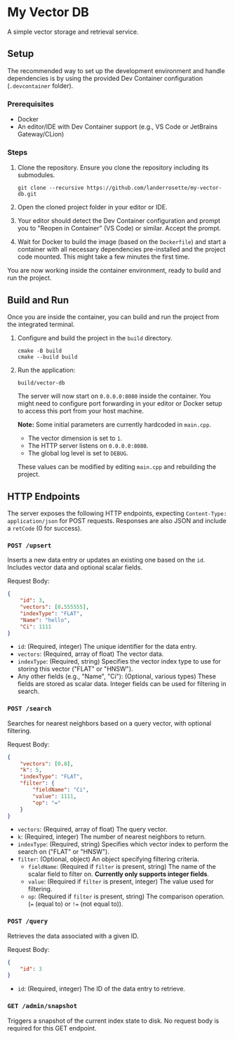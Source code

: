 # My Vector DB

A simple vector storage and retrieval service.

## Setup

The recommended way to set up the development environment and handle dependencies is by using the provided Dev Container
configuration (`.devcontainer` folder).

### Prerequisites

- Docker
- An editor/IDE with Dev Container support (e.g., VS Code or JetBrains Gateway/CLion)

### Steps

1. Clone the repository. Ensure you clone the repository including its submodules.

    ```shell
    git clone --recursive https://github.com/landerrosette/my-vector-db.git
    ```

2. Open the cloned project folder in your editor or IDE.
3. Your editor should detect the Dev Container configuration and prompt you to "Reopen in Container" (VS Code) or
   similar. Accept the prompt.
4. Wait for Docker to build the image (based on the `Dockerfile`) and start a container with all necessary dependencies
   pre-installed and the project code mounted. This might take a few minutes the first time.

You are now working inside the container environment, ready to build and run the project.

## Build and Run

Once you are inside the container, you can build and run the project from the integrated terminal.

1. Configure and build the project in the `build` directory.

    ```shell
    cmake -B build
    cmake --build build
    ```

2. Run the application:

    ```shell
    build/vector-db
    ```

   The server will now start on `0.0.0.0:8080` inside the container. You might need to configure port forwarding in your
   editor or Docker setup to access this port from your host machine.

   **Note:** Some initial parameters are currently hardcoded in `main.cpp`.

    - The vector dimension is set to `1`.
    - The HTTP server listens on `0.0.0.0:8080`.
    - The global log level is set to `DEBUG`.

   These values can be modified by editing `main.cpp` and rebuilding the project.

## HTTP Endpoints

The server exposes the following HTTP endpoints, expecting `Content-Type: application/json` for POST requests. Responses
are also JSON and include a `retCode` (0 for success).

### `POST /upsert`

Inserts a new data entry or updates an existing one based on the `id`. Includes vector data and optional scalar fields.

Request Body:

```json
{
    "id": 3,
    "vectors": [0.555555],
    "indexType": "FLAT",
    "Name": "hello",
    "Ci": 1111
}
```

- `id`: (Required, integer) The unique identifier for the data entry.
- `vectors`: (Required, array of float) The vector data.
- `indexType`: (Required, string) Specifies the vector index type to use for storing this vector ("FLAT" or "HNSW").
- Any other fields (e.g., "Name", "Ci"): (Optional, various types) These fields are stored as scalar data. Integer
  fields can be used for filtering in search.

### `POST /search`

Searches for nearest neighbors based on a query vector, with optional filtering.

Request Body:

```json
{
    "vectors": [0.8],
    "k": 5,   
    "indexType": "FLAT", 
    "filter": {
        "fieldName": "Ci",
        "value": 1111,              
        "op": "="                 
    }
}
```

- `vectors`: (Required, array of float) The query vector.
- `k`: (Required, integer) The number of nearest neighbors to return.
- `indexType`: (Required, string) Specifies which vector index to perform the search on ("FLAT" or "HNSW").
- `filter`: (Optional, object) An object specifying filtering criteria.
    - `fieldName`: (Required if `filter` is present, string) The name of the scalar field to filter on. **Currently only
      supports integer fields**.
    - `value`: (Required if `filter` is present, integer) The value used for filtering.
    - `op`: (Required if `filter` is present, string) The comparison operation. (`=` (equal to) or `!=` (not equal
      to)).

### `POST /query`

Retrieves the data associated with a given ID.

Request Body:

```json
{
    "id": 3
}
```

- `id`: (Required, integer) The ID of the data entry to retrieve.

### `GET /admin/snapshot`

Triggers a snapshot of the current index state to disk. No request body is required for this GET endpoint.
